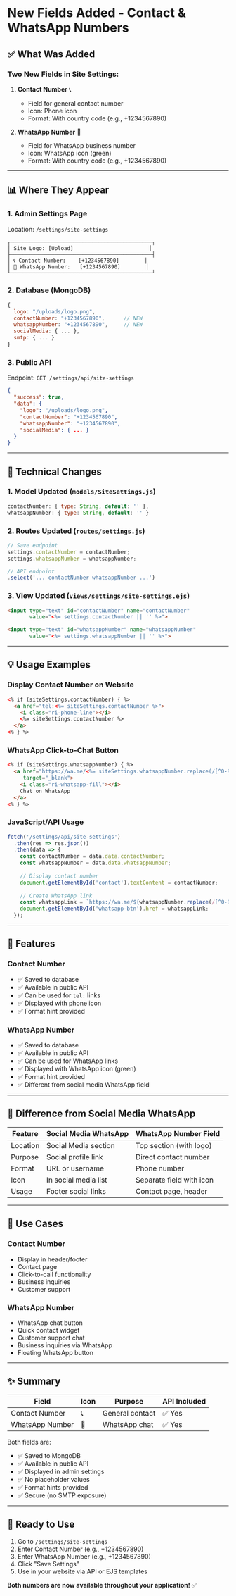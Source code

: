 # New Fields Added - Contact & WhatsApp Numbers

## ✅ What Was Added

### Two New Fields in Site Settings:

1. **Contact Number** 📞
   - Field for general contact number
   - Icon: Phone icon
   - Format: With country code (e.g., +1234567890)

2. **WhatsApp Number** 💬
   - Field for WhatsApp business number
   - Icon: WhatsApp icon (green)
   - Format: With country code (e.g., +1234567890)

---

## 📊 Where They Appear

### 1. Admin Settings Page
Location: `/settings/site-settings`

```
┌─────────────────────────────────────────────┐
│ Site Logo: [Upload]                        │
├─────────────────────────────────────────────┤
│ 📞 Contact Number:    [+1234567890]        │
│ 💬 WhatsApp Number:   [+1234567890]        │
└─────────────────────────────────────────────┘
```

### 2. Database (MongoDB)
```javascript
{
  logo: "/uploads/logo.png",
  contactNumber: "+1234567890",      // NEW
  whatsappNumber: "+1234567890",     // NEW
  socialMedia: { ... },
  smtp: { ... }
}
```

### 3. Public API
Endpoint: `GET /settings/api/site-settings`

```json
{
  "success": true,
  "data": {
    "logo": "/uploads/logo.png",
    "contactNumber": "+1234567890",
    "whatsappNumber": "+1234567890",
    "socialMedia": { ... }
  }
}
```

---

## 🔧 Technical Changes

### 1. Model Updated (`models/SiteSettings.js`)
```javascript
contactNumber: { type: String, default: '' },
whatsappNumber: { type: String, default: '' }
```

### 2. Routes Updated (`routes/settings.js`)
```javascript
// Save endpoint
settings.contactNumber = contactNumber;
settings.whatsappNumber = whatsappNumber;

// API endpoint
.select('... contactNumber whatsappNumber ...')
```

### 3. View Updated (`views/settings/site-settings.ejs`)
```html
<input type="text" id="contactNumber" name="contactNumber" 
       value="<%= settings.contactNumber || '' %>">

<input type="text" id="whatsappNumber" name="whatsappNumber" 
       value="<%= settings.whatsappNumber || '' %>">
```

---

## 💡 Usage Examples

### Display Contact Number on Website
```html
<% if (siteSettings.contactNumber) { %>
  <a href="tel:<%= siteSettings.contactNumber %>">
    <i class="ri-phone-line"></i>
    <%= siteSettings.contactNumber %>
  </a>
<% } %>
```

### WhatsApp Click-to-Chat Button
```html
<% if (siteSettings.whatsappNumber) { %>
  <a href="https://wa.me/<%= siteSettings.whatsappNumber.replace(/[^0-9]/g, '') %>" 
     target="_blank">
    <i class="ri-whatsapp-fill"></i>
    Chat on WhatsApp
  </a>
<% } %>
```

### JavaScript/API Usage
```javascript
fetch('/settings/api/site-settings')
  .then(res => res.json())
  .then(data => {
    const contactNumber = data.data.contactNumber;
    const whatsappNumber = data.data.whatsappNumber;
    
    // Display contact number
    document.getElementById('contact').textContent = contactNumber;
    
    // Create WhatsApp link
    const whatsappLink = `https://wa.me/${whatsappNumber.replace(/[^0-9]/g, '')}`;
    document.getElementById('whatsapp-btn').href = whatsappLink;
  });
```

---

## 📱 Features

### Contact Number
- ✅ Saved to database
- ✅ Available in public API
- ✅ Can be used for `tel:` links
- ✅ Displayed with phone icon
- ✅ Format hint provided

### WhatsApp Number
- ✅ Saved to database
- ✅ Available in public API
- ✅ Can be used for WhatsApp links
- ✅ Displayed with WhatsApp icon (green)
- ✅ Format hint provided
- ✅ Different from social media WhatsApp field

---

## 🔄 Difference from Social Media WhatsApp

| Feature | Social Media WhatsApp | WhatsApp Number Field |
|---------|----------------------|----------------------|
| Location | Social Media section | Top section (with logo) |
| Purpose | Social profile link | Direct contact number |
| Format | URL or username | Phone number |
| Icon | In social media list | Separate field with icon |
| Usage | Footer social links | Contact page, header |

---

## 🎯 Use Cases

### Contact Number
- Display in header/footer
- Contact page
- Click-to-call functionality
- Business inquiries
- Customer support

### WhatsApp Number
- WhatsApp chat button
- Quick contact widget
- Customer support chat
- Business inquiries via WhatsApp
- Floating WhatsApp button

---

## ✨ Summary

| Field | Icon | Purpose | API Included |
|-------|------|---------|--------------|
| Contact Number | 📞 | General contact | ✅ Yes |
| WhatsApp Number | 💬 | WhatsApp chat | ✅ Yes |

Both fields are:
- ✅ Saved to MongoDB
- ✅ Available in public API
- ✅ Displayed in admin settings
- ✅ No placeholder values
- ✅ Format hints provided
- ✅ Secure (no SMTP exposure)

---

## 🚀 Ready to Use

1. Go to `/settings/site-settings`
2. Enter Contact Number (e.g., +1234567890)
3. Enter WhatsApp Number (e.g., +1234567890)
4. Click "Save Settings"
5. Use in your website via API or EJS templates

**Both numbers are now available throughout your application!** ✅
